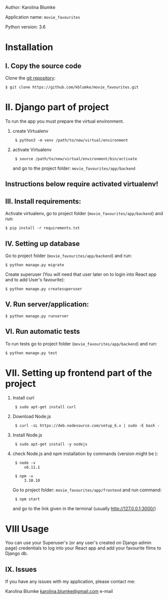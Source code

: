 Author: Karolina Blumke

Application name: `movie_favourites`

Python version: 3.6


# Installation

## I. Copy the source code

Clone the [git repository](https://github.com/kblumke/movie_favourites):

    $ git clone https://github.com/kblumke/movie_favourites.git

# II. Django part of project

To run the app you must prepare the virtual environment.

1. create Virtualenv

        $ python3 -m venv /path/to/new/virtual/environment

2. activate Virtualenv

        $ source /path/to/new/virtual/environment/bin/activate

    and go to the project folder: `movie_favourites/app/backend`
        
## Instructions below require activated virtualenv!

## III. Install requirements:

Activate virtualenv, go to project folder (`movie_favourites/app/backend`) and run:

    $ pip install -r requirements.txt

## IV. Setting up database

Go to project folder (`movie_favourites/app/backend`) and run:

    $ python manage.py migrate

Create superuser (You will need that user later on to login into React app and to  add User's favourite):

    $ python manage.py createsuperuser

## V. Run server/application:

    $ python manage.py runserver

## VI. Run automatic tests

To run tests go to project folder (`movie_favourites/app/backend`) and run:

    $ python manage.py test


# VII. Setting up frontend part of the project

1. Install curl
    
        $ sudo apt-get install curl

2. Download Node.js
    
        $ curl -sL https://deb.nodesource.com/setup_6.x | sudo -E bash -

3. Install Node.js

        $ sudo apt-get install -y nodejs

4. check Node.js and npm installation by commands (version might be ):

        $ node -v
            v6.11.1
        
        $ npm -v
            3.10.10

    Go to project folder: `movie_favourites/app/frontend` and run command:

        $ npm start

    and go to the link given in the terminal (usually http://127.0.0.1:3000/)

# VIII Usage

You can use your Superuser's (or any user's created on Django admin page)
credentials to log into your React app and add your favourite films to Django db. 

## IX. Issues

If you have any issues with my application, please contact me:

Karolina Blumke karolina.blumke@gmail.com e-mail